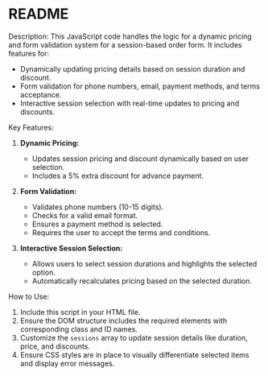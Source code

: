 
README
=======

Description:
This JavaScript code handles the logic for a dynamic pricing and form validation system for a session-based order form. It includes features for:
- Dynamically updating pricing details based on session duration and discount.
- Form validation for phone numbers, email, payment methods, and terms acceptance.
- Interactive session selection with real-time updates to pricing and discounts.

Key Features:
1. **Dynamic Pricing:**
   - Updates session pricing and discount dynamically based on user selection.
   - Includes a 5% extra discount for advance payment.

2. **Form Validation:**
   - Validates phone numbers (10-15 digits).
   - Checks for a valid email format.
   - Ensures a payment method is selected.
   - Requires the user to accept the terms and conditions.

3. **Interactive Session Selection:**
   - Allows users to select session durations and highlights the selected option.
   - Automatically recalculates pricing based on the selected duration.

How to Use:
1. Include this script in your HTML file.
2. Ensure the DOM structure includes the required elements with corresponding class and ID names.
3. Customize the `sessions` array to update session details like duration, price, and discounts.
4. Ensure CSS styles are in place to visually differentiate selected items and display error messages.



